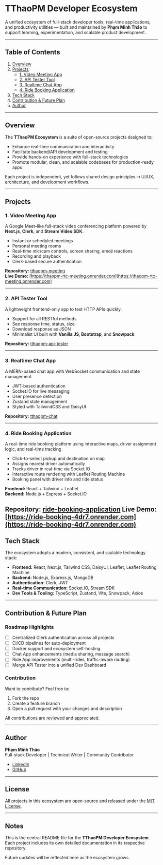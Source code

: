 # TThaoPM Developer Ecosystem

A unified ecosystem of full-stack developer tools, real-time applications, and productivity utilities — built and maintained by **Phạm Minh Thảo** to support learning, experimentation, and scalable product development.

---

## Table of Contents

1. [Overview](#overview)  
2. [Projects](#projects)  
   * [1. Video Meeting App](#video-meeting-app)  
   * [2. API Tester Tool](#api-tester-tool)  
   * [3. Realtime Chat App](#realtime-chat-app)  
   * [4. Ride Booking Application](#ride-booking-application)  
3. [Tech Stack](#tech-stack)  
4. [Contribution & Future Plan](#contribution--future-plan)  
5. [Author](#author)  

---

## Overview

The **TThaoPM Ecosystem** is a suite of open-source projects designed to:

- Enhance real-time communication and interactivity
- Facilitate backend/API development and testing
- Provide hands-on experience with full-stack technologies
- Promote modular, clean, and scalable codebases for production-ready apps

Each project is independent, yet follows shared design principles in UI/UX, architecture, and development workflows.

---

## Projects

### 1. Video Meeting App

A Google Meet–like full-stack video conferencing platform powered by **Next.js**, **Clerk**, and **Stream Video SDK**.

- Instant or scheduled meetings
- Personal meeting rooms
- Real-time mic/cam controls, screen sharing, emoji reactions
- Recording and playback
- Clerk-based secure authentication

**Repository:** [tthaopm-meeting](https://github.com/Trunks-Pham/tthaopm-meeting)  
**Live Demo:** [https://thaopm-rtc-meeting.onrender.com](https://thaopm-rtc-meeting.onrender.com)

---

### 2. API Tester Tool

A lightweight frontend-only app to test HTTP APIs quickly.

- Support for all RESTful methods
- See response time, status, size
- Download response as JSON
- Minimalist UI built with **Vanilla JS**, **Bootstrap**, and **Snowpack**

**Repository:** [tthaopm-api-tester](https://github.com/Trunks-Pham/tthaopm-api-tester)

---

### 3. Realtime Chat App

A MERN-based chat app with WebSocket communication and state management.

- JWT-based authentication
- Socket.IO for live messaging
- User presence detection
- Zustand state management
- Styled with TailwindCSS and DaisyUI

**Repository:** [tthaopm-chat](https://github.com/Trunks-Pham/tthaopm-chat)

---

### 4. Ride Booking Application

A real-time ride booking platform using interactive maps, driver assignment logic, and real-time tracking.

- Click-to-select pickup and destination on map
- Assigns nearest driver automatically
- Tracks driver in real-time via Socket.IO
- Interactive route rendering with Leaflet Routing Machine
- Booking panel with driver info and ride status

**Frontend:** React + Tailwind + Leaflet  
**Backend:** Node.js + Express + Socket.IO  

**Repository:** [ride-booking-application](https://github.com/Trunks-Pham/ride-booking-application)
**Live Demo:** [https://ride-booking-4dr7.onrender.com](https://ride-booking-4dr7.onrender.com)
---

## Tech Stack

The ecosystem adopts a modern, consistent, and scalable technology stack:

- **Frontend:** React, Next.js, Tailwind CSS, DaisyUI, Leaflet, Leaflet Routing Machine  
- **Backend:** Node.js, Express.js, MongoDB  
- **Authentication:** Clerk, JWT  
- **Real-time Communication:** Socket.IO, Stream SDK  
- **Dev Tools & Tooling:** TypeScript, Zustand, Vite, Snowpack, Axios  

---

## Contribution & Future Plan

### Roadmap Highlights

- [ ] Centralized Clerk authentication across all projects  
- [ ] CI/CD pipelines for auto-deployment  
- [ ] Docker support and ecosystem self-hosting  
- [ ] Chat App enhancements (media sharing, message search)  
- [ ] Ride App improvements (multi-rides, traffic-aware routing)  
- [ ] Merge API Tester into a unified Dev Dashboard  

### Contribution

Want to contribute? Feel free to:

1. Fork the repo  
2. Create a feature branch  
3. Open a pull request with your changes and description  

All contributions are reviewed and appreciated.

---

## Author

**Phạm Minh Thảo**  
Full-stack Developer | Technical Writer | Community Contributor  

- [LinkedIn](https://www.linkedin.com/in/mtpe-minhthaopham/)  
- [GitHub](https://github.com/Trunks-Pham)

---

## License

All projects in this ecosystem are open-source and released under the [MIT License](https://opensource.org/licenses/MIT).

---

## Notes

This is the central README file for the **TThaoPM Developer Ecosystem**.  
Each project includes its own detailed documentation in its respective repository.

Future updates will be reflected here as the ecosystem grows.
